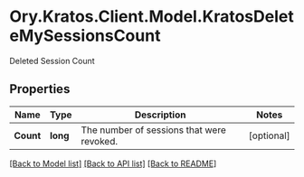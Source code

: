 # Ory.Kratos.Client.Model.KratosDeleteMySessionsCount
Deleted Session Count

## Properties

Name | Type | Description | Notes
------------ | ------------- | ------------- | -------------
**Count** | **long** | The number of sessions that were revoked. | [optional] 

[[Back to Model list]](../README.md#documentation-for-models) [[Back to API list]](../README.md#documentation-for-api-endpoints) [[Back to README]](../README.md)

